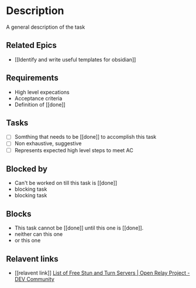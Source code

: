 # Description

A general description of the task
## Related Epics
- [[Identify and write useful templates for obsidian]] 
## Requirements

- High level expecations
- Acceptance criteria
- Definition of [[done]]

## Tasks 

- [ ] Somthing that needs to be [[done]] to accomplish this task
- [ ] Non exhaustive, suggestive
- [ ] Represents expected high level steps to meet AC
## Blocked by 

- Can't be worked on till this task is [[done]]
- blocking task
- blocking task

## Blocks

- This task cannot be [[done]] until this one is [[done]].
- neither can this one
- or this one

## Relavent links

- [[relavent link]]
[List of Free Stun and Turn Servers \| Open Relay Project - DEV Community](https://dev.to/aprogrammer22/list-of-free-stun-and-turn-servers-open-relay-project-3a70)